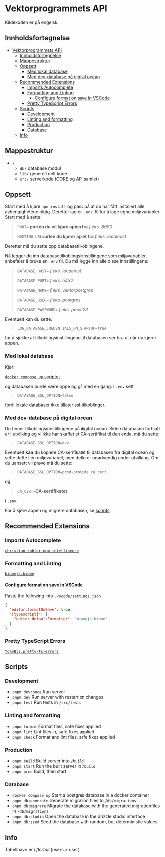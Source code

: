 # Vektorprogrammets API

Kildekoden er på engelsk.

## Innholdsfortegnelse

- [Vektorprogrammets API](#vektorprogrammets-api)
  - [Innholdsfortegnelse](#innholdsfortegnelse)
  - [Mappestruktur](#mappestruktur)
  - [Oppsett](#oppsett)
    - [Med lokal database](#med-lokal-database)
    - [Med dev-database på digital ocean](#med-dev-database-på-digital-ocean)
  - [Recommended Extensions](#recommended-extensions)
    - [Imports Autocomplete](#imports-autocomplete)
    - [Formatting and Linting](#formatting-and-linting)
      - [Configure format on save in VSCode](#configure-format-on-save-in-vscode)
    - [Pretty TypeScript Errors](#pretty-typescript-errors)
  - [Scripts](#scripts)
    - [Development](#development)
    - [Linting and formatting](#linting-and-formatting)
    - [Production](#production)
    - [Database](#database)
  - [Info](#info)

## Mappestruktur

- `/`
  - `db/` database modul
  - `lib/` generell delt kode
  - `src/` serverkode (CORE og API samlet)

## Oppsett

Start med å kjøre `npm install` og pass på at du har fått installert alle avhengighetene riktig.
Deretter lag en `.env`-fil for å lage egne miljøvariabler
Start med å sette:

>`PORT=` **porten du vil kjøre apien fra** *f.eks. 8080*
>
>`HOSTING_URL=`**urlen du kjører apiet fra** *f.eks. localhost*

Deretter må du sette opp databasetilkoblingene.

Nå legger du inn databasetilkoblingsinnstillingene som miljøvariabler, anbefaler å bruke en `.env` fil. Du må legge inn alle disse innstillingene:

>`DATABASE_HOST=` *f.eks. localhost*
>
>`DATABASE_PORT=` *f.eks. 5432*
>
>`DATABASE_NAME=` *f.eks. vektorpostgres*
>
>`DATABASE_USER=` *f.eks. postgres*
>
>`DATABASE_PASSWORD=` *f.eks. pass123*

Eventuelt kan du sette:

>`LOG_DATABASE_CREDENTIALS_ON_STARTUP=true`

for å sjekke at tilkoblingsinstillingene til databasen ser bra ut når du kjører appen.

### Med lokal database

Kjør:

[`docker compose up` scriptet](#database)

og databasen burde være oppe og gå med en gang.
I `.env` sett

>`DATABASE_SSL_OPTION=false`

fordi lokale databaser ikke tillater ssl-tilkoblinger.

### Med dev-database på digital ocean

Du finner tilkoblingsinnstillingene på digital ocean.
Siden databasen fortsatt er i utvilking og vi ikke har skaffet et CA-sertifikat til den enda, må du sette:

>`DATABASE_SSL_OPTION=dev`

Eventuelt **kan** du kopiere CA-serifikatet til databasen fra digital ocean og sette dette i en miljøvariabel, men dette er unødvendig under utvilking. Om du uansett vil prøve må du sette:

>`DATABASE_SSL_OPTION=prod-provide_ca_cert`

og

>`CA_CERT=`**CA-sertifikatet**

i `.env`.

For å kjøre appen og migrere databasen, se [scripts](#database).

## Recommended Extensions

### Imports Autocomplete

[`christian-kohler.npm-intellisense`](<https://marketplace.visualstudio.com/items?itemName=christian-kohler.npm-intellisense>)

### Formatting and Linting

[`biomejs.biome`](https://marketplace.visualstudio.com/items?itemName=biomejs.biome)

#### Configure format on save in VSCode

Paste the following into `.vscode/settings.json`

```json
{
  "editor.formatOnSave": true,
  "[typescript]": {
    "editor.defaultFormatter": "biomejs.biome"
  }
}
```

### Pretty TypeScript Errors

[`YoavBls.pretty-ts-errors`](https://marketplace.visualstudio.com/items?itemName=yoavbls.pretty-ts-errors)

## Scripts

### Development

- `pnpm dev:once`
Run server
- `pnpm dev`
Run server with restart on changes
- `pnpm test`
Run tests in `/src/tests`

### Linting and formatting

- `pnpm format`
Format files, safe fixes applied
- `pnpm lint`
Lint files in, safe fixes applied
- `pnpm check`
Format and lint files, safe fixes applied

### Production

- `pnpm build`
Build server into `/build`
- `pnpm start`
Run the built server in `/build`
- `pnpm prod`
Build, then start

### Database

- `docker compose up`
Start a postgres database in a docker container
- `pnpm db:generate`
Generate migration files to `/db/migrations`
- `pnpm db:migrate`
Migrate the database with the generated migrationfiles in `/db/migrations`
- `pnpm db:studio`
Open the database in the drizzle studio interface
- `pnpm db:seed`
Seed the database with random, but deterministic values

## Info

Tabellnavn er i *flertall* (users > user)
